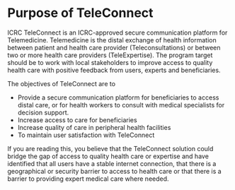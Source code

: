 # Purpose of TeleConnect

ICRC TeleConnect is an ICRC-approved secure communication platform for Telemedicine. Telemedicine is the distal exchange of health information between patient and health care provider (Teleconsultations) or between two or more health care providers (TeleExpertise). The program target should be to work with local stakeholders to improve access to quality health care with positive feedback from users, experts and beneficiaries.

The objectives of TeleConnect are to

* Provide a secure communication platform for beneficiaries to access distal care, or for health workers to consult with medical specialists for decision support.
* Increase access to care for beneficiaries
* Increase quality of care in peripheral health facilities
* To maintain user satisfaction with TeleConnect

If you are reading this, you believe that the TeleConnect solution could bridge the gap of access to quality health care or expertise and have identified that all users have a stable internet connection, that there is a geographical or security barrier to access to health care or that there is a barrier to providing expert medical care where needed.
